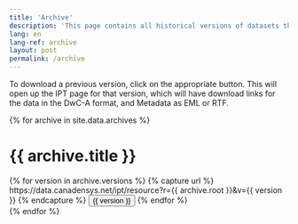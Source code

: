 ```yaml
---
title: 'Archive'
description: 'This page contains all historical versions of datasets that the museum publishes.'
lang: en
lang-ref: archive
layout: post
permalink: /archive
---
```


To download a previous version, click on the appropriate button. This will open up the IPT page for that version, which will have download links for the data in the DwC-A format, and Metadata as EML or RTF.

{% for archive in site.data.archives %}
<h1>
{{ archive.title }}
</h1>
<div class="btn-group">
{% for version in archive.versions %}
{% capture url %}
https://data.canadensys.net/ipt/resource?r={{ archive.root }}&v={{ version }}
{% endcapture %}
<a href="{{ url }}"><button>{{ version }}</button></a>
{% endfor %}
</div>
{% endfor %}